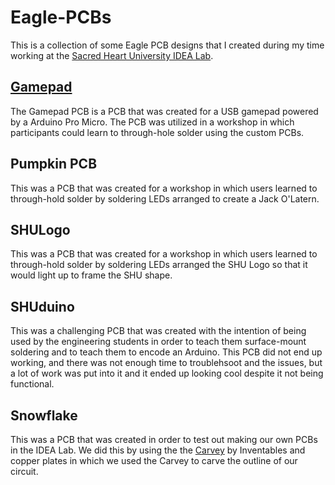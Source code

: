 # Eagle-PCBs
This is a collection of some Eagle PCB designs that I created during my time working at the [Sacred Heart University IDEA Lab](https://www.sacredheart.edu/academics/colleges--schools/school-of-computer-science--engineering/facilities/idea-lab/).

## [Gamepad](https://github.com/lcaraballoj/Arduino-Gamepad)
The Gamepad PCB is a PCB that was created for a USB gamepad powered by a Arduino Pro Micro. The PCB was utilized in a workshop in which participants could learn to through-hole solder using the custom PCBs.

## Pumpkin PCB
This was a PCB that was created for a workshop in which users learned to through-hold solder by soldering LEDs arranged to create a Jack O'Latern. 

## SHULogo
This was a PCB that was created for a workshop in which users learned to through-hold solder by soldering LEDs arranged the SHU Logo so that it would light up to frame the SHU shape.

## SHUduino
This was a challenging PCB that was created with the intention of being used by the engineering students in order to teach them surface-mount soldering and to teach them to encode an Arduino. This PCB did not end up working, and there was not enough time to troublehsoot and the issues, but a lot of work was put into it and it ended up looking cool despite it not being functional. 

## Snowflake
This was a PCB that was created in order to test out making our own PCBs in the IDEA Lab. We did this by using the the [Carvey](https://site.inventables.com/press/materials/carvey) by Inventables and copper plates in which we used the Carvey to carve the outline of our circuit. 
